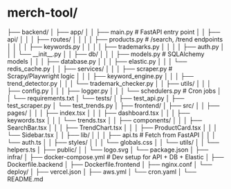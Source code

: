 <h1>merch-tool/</h1>
├── backend/
│   ├── app/
│   │   ├── main.py                 # FastAPI entry point
│   │   ├── api/
│   │   │   ├── routes/
│   │   │   │   ├── products.py     # /search, /trend endpoints
│   │   │   │   ├── keywords.py
│   │   │   │   ├── trademarks.py
│   │   │   │   ├── auth.py
│   │   │   └── __init__.py
│   │   ├── db/
│   │   │   ├── models.py           # SQLAlchemy models
│   │   │   ├── database.py
│   │   │   ├── elastic.py
│   │   │   └── redis_cache.py
│   │   ├── services/
│   │   │   ├── scraper.py          # Scrapy/Playwright logic
│   │   │   ├── keyword_engine.py
│   │   │   ├── trend_detector.py
│   │   │   └── trademark_checker.py
│   │   ├── utils/
│   │   │   ├── config.py
│   │   │   ├── logger.py
│   │   │   └── schedulers.py       # Cron jobs
│   │   └── requirements.txt
│   └── tests/
│       ├── test_api.py
│       ├── test_scraper.py
│       └── test_trends.py
│
├── frontend/
│   ├── src/
│   │   ├── pages/
│   │   │   ├── index.tsx
│   │   │   ├── dashboard.tsx
│   │   │   ├── keywords.tsx
│   │   │   └── trends.tsx
│   │   ├── components/
│   │   │   ├── SearchBar.tsx
│   │   │   ├── TrendChart.tsx
│   │   │   ├── ProductCard.tsx
│   │   │   └── Sidebar.tsx
│   │   ├── lib/
│   │   │   ├── api.ts              # Fetch from FastAPI
│   │   │   └── auth.ts
│   │   ├── styles/
│   │   │   └── globals.css
│   │   └── utils/
│   │       └── helpers.ts
│   ├── public/
│   │   └── logo.svg
│   └── package.json
│
├── infra/
│   ├── docker-compose.yml          # Dev setup for API + DB + Elastic
│   ├── Dockerfile.backend
│   ├── Dockerfile.frontend
│   ├── nginx.conf
│   └── deploy/
│       ├── vercel.json
│       ├── aws.yml
│       └── cron.yaml
│
└── README.md
